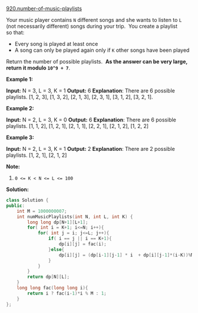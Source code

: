 [920.number-of-music-playlists](https://leetcode.com/problems/number-of-music-playlists/)  

Your music player contains `N` different songs and she wants to listen to `L` (not necessarily different) songs during your trip.  You create a playlist so that:

*   Every song is played at least once
*   A song can only be played again only if `K` other songs have been played

Return the number of possible playlists.  **As the answer can be very large, return it modulo `10^9 + 7`**.

**Example 1:**

**Input:** N = 3, L = 3, K = 1
**Output:** 6
**Explanation**: There are 6 possible playlists. \[1, 2, 3\], \[1, 3, 2\], \[2, 1, 3\], \[2, 3, 1\], \[3, 1, 2\], \[3, 2, 1\].

**Example 2:**

**Input:** N = 2, L = 3, K = 0
**Output:** 6 **Explanation**: There are 6 possible playlists. \[1, 1, 2\], \[1, 2, 1\], \[2, 1, 1\], \[2, 2, 1\], \[2, 1, 2\], \[1, 2, 2\]

**Example 3:**

**Input:** N = 2, L = 3, K = 1
**Output:** 2
**Explanation**: There are 2 possible playlists. \[1, 2, 1\], \[2, 1, 2\]

**Note:**

1.  `0 <= K < N <= L <= 100`  



**Solution:**  

```cpp
class Solution {
public:
    int M = 1000000007;
    int numMusicPlaylists(int N, int L, int K) {
        long long dp[N+1][L+1];
        for( int i = K+1; i<=N; i++){
            for( int j = i; j<=L; j++){
                if( i == j || i == K+1){
                    dp[i][j] = fac(i);
                }else{
                    dp[i][j] = (dp[i-1][j-1] * i  + dp[i][j-1]*(i-K))%M;
                }
            }
        }
        return dp[N][L];
    }
    long long fac(long long i){
        return i ? fac(i-1)*i % M : 1;
    }
};
```
      